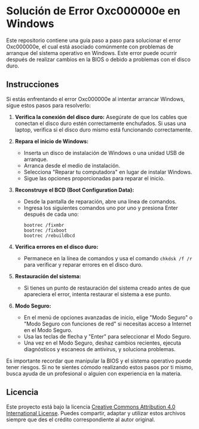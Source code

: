 # Solución de Error Oxc000000e en Windows

Este repositorio contiene una guía paso a paso para solucionar el error Oxc000000e, el cual está asociado comúnmente con problemas de arranque del sistema operativo en Windows. Este error puede ocurrir después de realizar cambios en la BIOS o debido a problemas con el disco duro.

## Instrucciones

Si estás enfrentando el error Oxc000000e al intentar arrancar Windows, sigue estos pasos para resolverlo:

1. **Verifica la conexión del disco duro:** Asegúrate de que los cables que conectan el disco duro estén correctamente enchufados. Si usas una laptop, verifica si el disco duro mismo está funcionando correctamente.

2. **Repara el inicio de Windows:**
   - Inserta un disco de instalación de Windows o una unidad USB de arranque.
   - Arranca desde el medio de instalación.
   - Selecciona "Reparar tu computadora" en lugar de instalar Windows.
   - Sigue las opciones proporcionadas para reparar el inicio.

3. **Reconstruye el BCD (Boot Configuration Data):**
   - Desde la pantalla de reparación, abre una línea de comandos.
   - Ingresa los siguientes comandos uno por uno y presiona Enter después de cada uno:
     ```
     bootrec /fixmbr
     bootrec /fixboot
     bootrec /rebuildbcd
     ```

4. **Verifica errores en el disco duro:**
   - Permanece en la línea de comandos y usa el comando ```chkdsk /f /r``` para verificar y reparar errores en el disco duro.

5. **Restauración del sistema:**
   - Si tienes un punto de restauración del sistema creado antes de que apareciera el error, intenta restaurar el sistema a ese punto.

6. **Modo Seguro:**
   - En el menú de opciones avanzadas de inicio, elige "Modo Seguro" o "Modo Seguro con funciones de red" si necesitas acceso a Internet en el Modo Seguro.
   - Usa las teclas de flecha y "Enter" para seleccionar el Modo Seguro.
   - Una vez en el Modo Seguro, deshaz cambios recientes, ejecuta diagnósticos y escaneos de antivirus, y soluciona problemas.

Es importante recordar que manipular la BIOS y el sistema operativo puede tener riesgos. Si no te sientes cómodo realizando estos pasos por ti mismo, busca ayuda de un profesional o alguien con experiencia en la materia.

## Licencia
Este proyecto está bajo la licencia [Creative Commons Attribution 4.0 International License](https://creativecommons.org/licenses/by/4.0/). Puedes compartir, adaptar y utilizar estos archivos siempre que des el crédito correspondiente al autor original.

